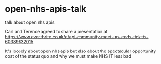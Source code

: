 # open-nhs-apis-talk

talk about open nhs apis 

Carl and Terence agreed to share a presentation at https://www.eventbrite.co.uk/e/api-community-meet-up-leeds-tickets-60389632015

It's loosely about open nhs apis but also about the spectacular opportunity cost of the status quo and why we must make NHS IT less bad
